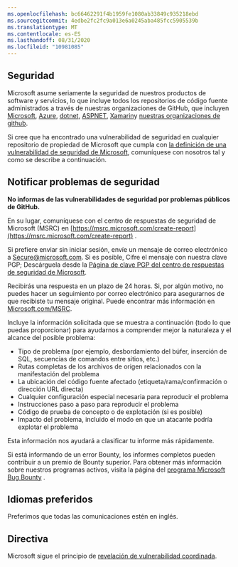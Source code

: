 ```yaml
---
ms.openlocfilehash: bc66462291f4b1959fe1080ab33849c935218ebd
ms.sourcegitcommit: 4edbe2fc2fc9a013e6a0245aba485fcc5905539b
ms.translationtype: MT
ms.contentlocale: es-ES
ms.lasthandoff: 08/31/2020
ms.locfileid: "10981085"
---
```

<!-- BEGIN MICROSOFT SECURITY.MD V0.0.5 BLOCK -->

## Seguridad

Microsoft asume seriamente la seguridad de nuestros productos de software y servicios, lo que incluye todos los repositorios de código fuente administrados a través de nuestras organizaciones de GitHub, que incluyen [Microsoft](https://github.com/Microsoft), [Azure](https://github.com/Azure), [dotnet](https://github.com/dotnet), [ASPNET](https://github.com/aspnet), [Xamarin](https://github.com/xamarin)y [nuestras organizaciones de github](https://opensource.microsoft.com/).

Si cree que ha encontrado una vulnerabilidad de seguridad en cualquier repositorio de propiedad de Microsoft que cumpla con [la definición de una vulnerabilidad de seguridad de Microsoft](https://docs.microsoft.com/en-us/previous-versions/tn-archive/cc751383(v=technet.10)), comuníquese con nosotros tal y como se describe a continuación.

## Notificar problemas de seguridad

**No informas de las vulnerabilidades de seguridad por problemas públicos de GitHub.**

En su lugar, comuníquese con el centro de respuestas de seguridad de Microsoft (MSRC) en [https://msrc.microsoft.com/create-report](https://msrc.microsoft.com/create-report) .

Si prefiere enviar sin iniciar sesión, envíe un mensaje de correo electrónico a [Secure@microsoft.com](mailto:secure@microsoft.com).  Si es posible, Cifre el mensaje con nuestra clave PGP; Descárguela desde la [Página de clave PGP del centro de respuestas de seguridad de Microsoft](https://www.microsoft.com/en-us/msrc/pgp-key-msrc).

Recibirás una respuesta en un plazo de 24 horas. Si, por algún motivo, no puedes hacer un seguimiento por correo electrónico para asegurarnos de que recibiste tu mensaje original. Puede encontrar más información en [Microsoft.com/MSRC](https://www.microsoft.com/msrc). 

Incluye la información solicitada que se muestra a continuación (todo lo que puedas proporcionar) para ayudarnos a comprender mejor la naturaleza y el alcance del posible problema:

  * Tipo de problema (por ejemplo, desbordamiento del búfer, inserción de SQL, secuencias de comandos entre sitios, etc.)
  * Rutas completas de los archivos de origen relacionados con la manifestación del problema
  * La ubicación del código fuente afectado (etiqueta/rama/confirmación o dirección URL directa)
  * Cualquier configuración especial necesaria para reproducir el problema
  * Instrucciones paso a paso para reproducir el problema
  * Código de prueba de concepto o de explotación (si es posible)
  * Impacto del problema, incluido el modo en que un atacante podría explotar el problema

Esta información nos ayudará a clasificar tu informe más rápidamente.

Si está informando de un error Bounty, los informes completos pueden contribuir a un premio de Bounty superior. Para obtener más información sobre nuestros programas activos, visita la página del [programa Microsoft Bug Bounty](https://microsoft.com/msrc/bounty) .

## Idiomas preferidos

Preferimos que todas las comunicaciones estén en inglés.

## Directiva

Microsoft sigue el principio de [revelación de vulnerabilidad coordinada](https://www.microsoft.com/en-us/msrc/cvd).

<!-- END MICROSOFT SECURITY.MD BLOCK -->